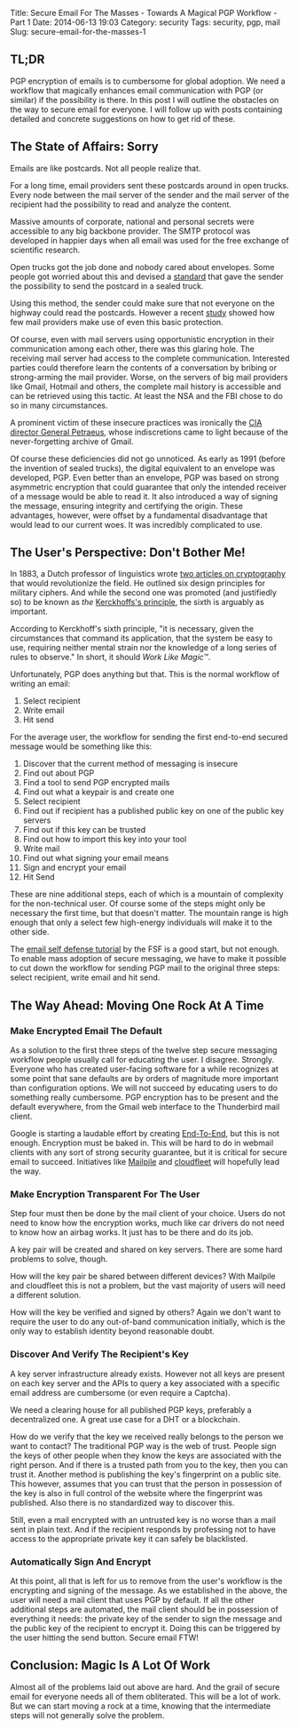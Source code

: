 Title: Secure Email For The Masses - Towards A Magical PGP Workflow - Part 1
Date: 2014-06-13 19:03
Category: security
Tags: security, pgp, mail
Slug: secure-email-for-the-masses-1

## TL;DR

PGP encryption of emails is to cumbersome for global adoption. We need a 
workflow that magically enhances email communication with PGP (or similar) if 
the possibility is there. In this post I will outline the obstacles on the way
to secure email for everyone. I will follow up with posts containing detailed 
and concrete suggestions on how to get rid of these.

## The State of Affairs: Sorry

Emails are like postcards. Not all people realize that.

For a long time, email providers sent these postcards around in open trucks. 
Every node between the mail server of the sender and the mail server 
of the recipient had the possibility to read and analyze the content. 

Massive amounts of corporate, national and personal secrets were accessible to 
any big backbone provider. The SMTP protocol was developed in happier days when 
all email was used for the free exchange of scientific research.

Open trucks got the job done and nobody cared about envelopes. Some people got 
worried about this and devised a [standard][ietf] that gave the sender the 
possibility to send the postcard in a sealed truck.

Using this method, the sender could make sure that not everyone on the highway 
could read the postcards. However a recent [study][cnet] showed how few mail 
providers make use of even this basic protection.

Of course, even with mail servers using opportunistic encryption in their 
communication among each other, there was this glaring hole. The receiving mail 
server had access to the complete communication. Interested parties could 
therefore learn the contents of a conversation by bribing or strong-arming the 
mail provider. Worse, on the servers of big mail providers like Gmail, Hotmail 
and others, the complete mail history is accessible and can be retrieved using 
this tactic. At least the NSA and the FBI chose to do so in many circumstances.

A prominent victim of these insecure practices was ironically the [CIA director 
General Petraeus][petraeus], whose indiscretions came to light because of the 
never-forgetting archive of Gmail.

Of course these deficiencies did not go unnoticed. As early as 1991 (before the 
invention of sealed trucks), the digital equivalent to an envelope was 
developed, PGP. Even better than an envelope, PGP was based on strong 
asymmetric encryption that could guarantee that only the intended receiver of a 
message would be able to read it. It also introduced a way of signing the 
message, ensuring integrity and certifying the origin. These advantages, 
however, were offset by a fundamental disadvantage that would lead to our 
current woes. It was incredibly complicated to use.

## The User's Perspective: Don't Bother Me!

In 1883, a Dutch professor of linguistics wrote 
[two articles on cryptography][kerckhoff] that would revolutionize the field. 
He outlined six design principles for military ciphers. And while the second one 
was promoted (and justifiedly so) to be known as _the_ 
[Kerckhoffs's principle][wikipedia], the sixth is arguably as important.

According to Kerckhoff's sixth principle, "it is necessary, given the 
circumstances that command its application, that the system be easy to use, 
requiring neither mental strain nor the knowledge of a long series of rules to 
observe." In short, it should _Work Like Magic&trade;_.

Unfortunately, PGP does anything but that. This is the normal workflow of 
writing an email:

1. Select recipient
2. Write email
3. Hit send

For the average user, the workflow for sending the first end-to-end secured 
message would be something like this:

 1. Discover that the current method of messaging is insecure
 2. Find out about PGP
 3. Find a tool to send PGP encrypted mails  
 4. Find out what a keypair is and create one
 5. Select recipient
 6. Find out if recipient has a published public key on one of the public key 
    servers
 7. Find out if this key can be trusted
 8. Find out how to import this key into your tool
 9. Write mail
10. Find out what signing your email means
11. Sign and encrypt your email
12. Hit Send 

These are nine additional steps, each of which is a mountain of complexity for 
the non-technical user. Of course some of the steps might only be necessary the 
first time, but that doesn't matter. The mountain range is high enough that 
only a select few high-energy individuals will make it to the other side.

The [email self defense tutorial][email-self-defense] by the FSF is a good start, but not enough.
To enable mass adoption of secure messaging, we have to make it possible to cut 
down the workflow for sending PGP mail to the original three steps: select 
recipient, write email and hit send.


## The Way Ahead: Moving One Rock At A Time

### Make Encrypted Email The Default

As a solution to the first three steps of the twelve step secure messaging 
workflow people usually call for educating the user. 
I disagree. Strongly. Everyone who has created user-facing software for a while 
recognizes at some point that sane defaults are by orders of magnitude more 
important than configuration options. We will not succeed by educating users 
to do something really cumbersome. PGP encryption has to be present and the 
default everywhere, from the Gmail web interface to the Thunderbird mail client.

Google is starting a laudable effort by creating [End-To-End][google-end-to-end],
but this is not enough. Encryption must be baked in. This will be hard to do 
in webmail clients with any sort of strong security guarantee, but it is 
critical for secure email to succeed. Initiatives like [Mailpile][mailpile] and
[cloudfleet][cloudfleet] will hopefully lead the way. 

### Make Encryption Transparent For The User

Step four must then be done by the mail client of your choice. Users do not 
need to know how the encryption works, much like car drivers do not need to 
know how an airbag works. It just has to be there and do its job.

A key pair will be created and shared on key servers. There are some hard 
problems to solve, though. 

How will the key pair be shared between different devices? With Mailpile and 
cloudfleet this is not a problem, but the vast majority of users will need a 
different solution.

How will the key be verified and signed by others? Again we don't want to 
require the user to do any out-of-band communication initially, which is the 
only way to establish identity beyond reasonable doubt. 

### Discover And Verify The Recipient's Key

A key server infrastructure already exists. However not all keys are present on 
each key server and the APIs to query a key associated with a specific email 
address are cumbersome (or even require a Captcha).

We need a clearing house for all published PGP keys, preferably a decentralized 
one. A great use case for a DHT or a blockchain.

How do we verify that the key we received really belongs to the person we want 
to contact? The traditional PGP way is the web of trust. People sign the keys 
of other people when they know the keys are associated with the right person.
And if there is a trusted path from you to the key, then you can trust it. 
Another method is publishing the key's fingerprint on a public site. This 
however, assumes that you can trust that the person in possession of the key is 
also in full control of the website where the fingerprint was published. Also 
there is no standardized way to discover this.

Still, even a mail encrypted with an untrusted key is no worse than a mail sent 
in plain text. And if the recipient responds by professing not to have access 
to the appropriate private key it can safely be blacklisted.


### Automatically Sign And Encrypt

At this point, all that is left for us to remove from the user's workflow is the 
encrypting and signing of the message. As we established in the above, the user 
will need a mail client that uses PGP by default. If all the other 
additional steps are automated, the mail client should be in possession of 
everything it needs: the private key of the sender to sign the message and the 
public key of the recipient to encrypt it. Doing this can be triggered by the 
user hitting the send button. Secure email FTW!  


## Conclusion: Magic Is A Lot Of Work

Almost all of the problems laid out above are hard. And the grail of secure 
email for everyone needs all of them obliterated. This will be a lot of work. 
But we can start moving a rock at a time, knowing that the intermediate steps 
will not generally solve the problem. 





[ietf]: https://tools.ietf.org/html/rfc3207 "SMTP over TLS"
[cnet]: http://www.cnet.com/news/how-web-mail-providers-leave-door-open-for-nsa-surveillance/
[petraeus]: http://swampland.time.com/2012/11/15/spyfall/ "Petraeus' Fall"
[kerckhoff]: http://petitcolas.net/fabien/kerckhoffs/ "Kerckhoff's papers"
[wikipedia]: https://en.wikipedia.org/wiki/Kerckhoffs's_principle "Kerckhoffs's principle"
[email-self-defense]: https://emailselfdefense.fsf.org/ "Email Self-Defense"
[google-end-to-end]: https://code.google.com/p/end-to-end/ "Google's PGP browser extension"
[mailpile]: https://mailpile.is/
[cloudfleet]: https://cloudfleet.io/
